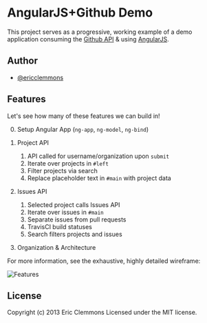 AngularJS+Github Demo
===================

This project serves as a progressive, working example of a demo
application consuming the [Github API][1] & using [AngularJS][2].


Author
------

- [@ericclemmons][3]


Features
--------

Let's see how many of these features we can build in!

0. Setup Angular App (`ng-app`, `ng-model`, `ng-bind`)

1. Project API

    1. API called for username/organization upon `submit`
    2. Iterate over projects in `#left`
    3. Filter projects via search
    4. Replace placeholder text in `#main` with project data

2. Issues API

    1. Selected project calls Issues API
    2. Iterate over issues in `#main`
    3. Separate issues from pull requests
    4. TravisCI build statuses
    5. Search filters projects and issues

3. Organization & Architecture

For more information, see the exhaustive, highly detailed wireframe:

![Features](https://raw.github.com/ericclemmons/angular-github-demo/master/features.jpg)


License
-------

Copyright (c) 2013 Eric Clemmons Licensed under the MIT license.


[1]: http://developer.github.com/
[2]: http://angularjs.org/
[3]: https://twitter.com/ericclemmons